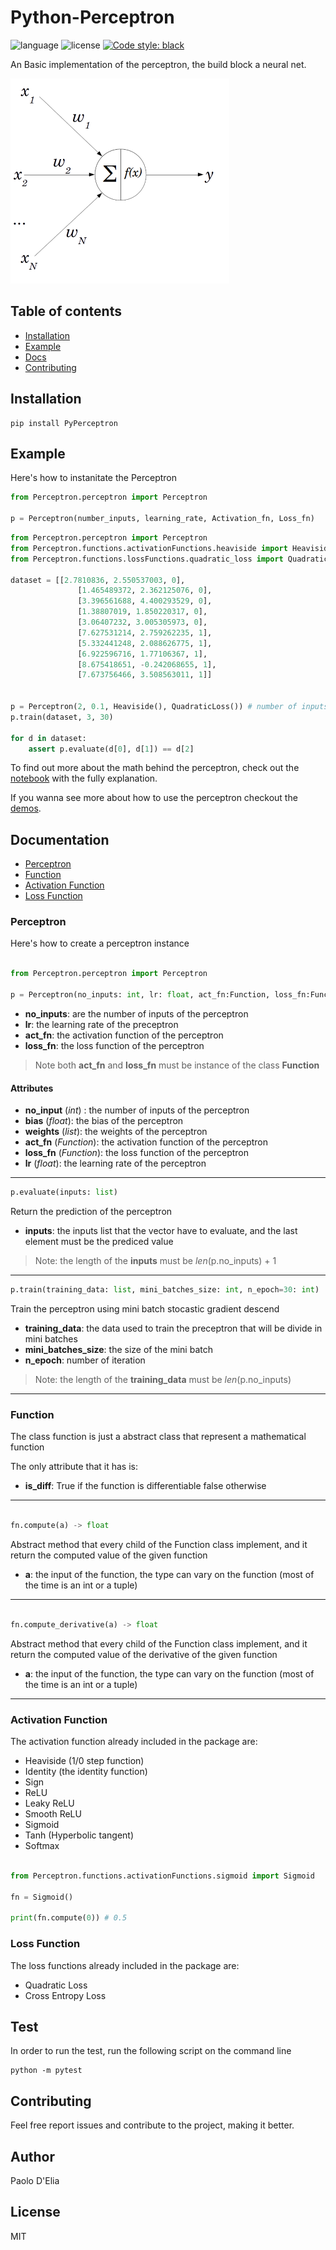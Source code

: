 # Python-Perceptron

![language](https://img.shields.io/badge/language-python-blue)
![license](https://img.shields.io/badge/license-MIT-orange)
[![Code style: black](https://img.shields.io/badge/code%20style-black-000000.svg)](https://github.com/psf/black)


An Basic implementation of the perceptron, the build block a neural net.

![perceptron](./assets/img/perceptron_350_328.png)

## Table of contents

- [Installation](#installation)
- [Example](#example)
- [Docs](#documentation)
- [Contributing](#contributing)

## Installation

    pip install PyPerceptron
    
    
## Example

Here's how to instanitate the Perceptron

```python
from Perceptron.perceptron import Perceptron

p = Perceptron(number_inputs, learning_rate, Activation_fn, Loss_fn)
```
    
```python
from Perceptron.perceptron import Perceptron
from Perceptron.functions.activationFunctions.heaviside import Heaviside
from Perceptron.functions.lossFunctions.quadratic_loss import QuadraticLoss

dataset = [[2.7810836, 2.550537003, 0],
               [1.465489372, 2.362125076, 0],
               [3.396561688, 4.400293529, 0],
               [1.38807019, 1.850220317, 0],
               [3.06407232, 3.005305973, 0],
               [7.627531214, 2.759262235, 1],
               [5.332441248, 2.088626775, 1],
               [6.922596716, 1.77106367, 1],
               [8.675418651, -0.242068655, 1],
               [7.673756466, 3.508563011, 1]]


p = Perceptron(2, 0.1, Heaviside(), QuadraticLoss()) # number of inputs, learning rate, activation function, loss funciton
p.train(dataset, 3, 30)

for d in dataset:
    assert p.evaluate(d[0], d[1]) == d[2]

```

To find out more about the math behind the perceptron, check out the [notebook](./demo/What_is_a_perceptron.ipynb) with the fully explanation.

If you wanna see more about how to use the perceptron checkout the [demos](./demo).

## Documentation

- [Perceptron](#perceptron) 
- [Function](#function)
- [Activation Function](#activation-function)
- [Loss Function](#loss-function)

### Perceptron

Here's how to create a perceptron instance

```python

from Perceptron.perceptron import Perceptron

p = Perceptron(no_inputs: int, lr: float, act_fn:Function, loss_fn:Function)

```
- **no_inputs**: are the number of inputs of the perceptron
- **lr**: the learning rate of the preceptron
- **act_fn**: the activation function of the perceptron
- **loss_fn**: the loss function of the perceptron

> Note both **act_fn** and **loss_fn** must be instance of the class **Function**

#### Attributes

- **no_input** (*int*) : the number of inputs of the perceptron
- **bias** (*float*): the bias of the perceptron
- **weights** (*list*): the weights of the perceptron
- **act_fn** (*Function*): the activation function of the perceptron
- **loss_fn** (*Function*): the loss function of the perceptron
- **lr** (*float*): the learning rate of the perceptron

---

```python
p.evaluate(inputs: list)
```

Return the prediction of the perceptron
- **inputs**: the inputs list that the vector have to evaluate, and the last element must be the prediced value

> Note: the length of the **inputs** must be *len*(p.no_inputs) + 1  
---

```python
p.train(training_data: list, mini_batches_size: int, n_epoch=30: int)
```

Train the perceptron using mini batch stocastic gradient descend

- **training_data**: the data used to train the preceptron that will be divide in mini batches
- **mini_batches_size**: the size of the mini batch
- **n_epoch**: number of iteration


> Note: the length of the **training_data** must be *len*(p.no_inputs) 
---

### Function

The class function is just a abstract class that represent a mathematical function

The only attribute that it has is:

- **is_diff**: True if the function is differentiable false otherwise

---

```python

fn.compute(a) -> float

```

Abstract method that every child of the Function class implement, and it return the computed value of the given function

- **a**: the input of the function, the type can vary on the function (most of the time is an int or a tuple)

---


```python

fn.compute_derivative(a) -> float

```

Abstract method that every child of the Function class implement, and it return the computed value of the derivative of the given function

- **a**: the input of the function, the type can vary on the function (most of the time is an int or a tuple)

---

### Activation Function

The activation function already included in the package are:

- Heaviside (1/0 step function)
- Identity (the identity function)
- Sign
- ReLU
- Leaky ReLU
- Smooth ReLU
- Sigmoid
- Tanh (Hyperbolic tangent)
- Softmax

```python

from Perceptron.functions.activationFunctions.sigmoid import Sigmoid

fn = Sigmoid()

print(fn.compute(0)) # 0.5

```

### Loss Function

The loss functions already included in the package are:

- Quadratic Loss
- Cross Entropy Loss

## Test 

In order to run the test, run the following script on the command line

    python -m pytest

## Contributing

Feel free report issues and contribute to the project, making it better.

## Author

Paolo D'Elia

## License 

MIT
